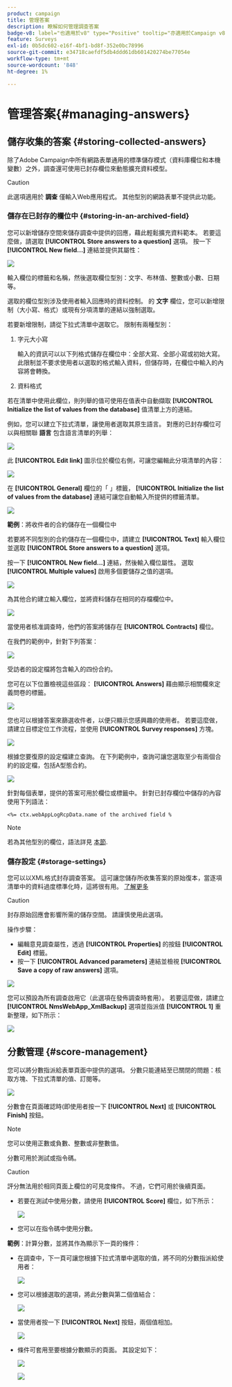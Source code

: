 ```yaml
---
product: campaign
title: 管理答案
description: 瞭解如何管理調查答案
badge-v8: label="也適用於v8" type="Positive" tooltip="亦適用於Campaign v8"
feature: Surveys
exl-id: 0b5dc602-e16f-4bf1-bd8f-352e0bc78996
source-git-commit: e34718caefdf5db4ddd61db601420274be77054e
workflow-type: tm+mt
source-wordcount: '848'
ht-degree: 1%

---
```


# 管理答案{#managing-answers}



## 儲存收集的答案 {#storing-collected-answers}

除了Adobe Campaign中所有網路表單通用的標準儲存模式（資料庫欄位和本機變數）之外，調查還可使用已封存欄位來動態擴充資料模型。

>[!CAUTION]
>
>此選項適用於 **調查** 僅輸入Web應用程式。 其他型別的網路表單不提供此功能。

### 儲存在已封存的欄位中 {#storing-in-an-archived-field}

您可以新增儲存空間來儲存調查中提供的回應，藉此輕鬆擴充資料範本。 若要這麼做，請選取 **[!UICONTROL Store answers to a question]** 選項。 按一下 **[!UICONTROL New field...]** 連結並提供其屬性：

![](assets/s_ncs_admin_survey_new_space.png)

輸入欄位的標籤和名稱，然後選取欄位型別：文字、布林值、整數或小數、日期等。

選取的欄位型別涉及使用者輸入回應時的資料控制。 的 **文字** 欄位，您可以新增限制（大小寫、格式）或現有分項清單的連結以強制選取。

若要新增限制，請從下拉式清單中選取它。 限制有兩種型別：

1. 字元大小寫

   輸入的資訊可以以下列格式儲存在欄位中：全部大寫、全部小寫或初始大寫。 此限制並不要求使用者以選取的格式輸入資料，但儲存時，在欄位中輸入的內容將會轉換。

1. 資料格式

若在清單中使用此欄位，則列舉的值可使用在值表中自動擷取 **[!UICONTROL Initialize the list of values from the database]** 值清單上方的連結。

例如，您可以建立下拉式清單，讓使用者選取其原生語言。 對應的已封存欄位可以與相關聯 **語言** 包含語言清單的列舉：

![](assets/s_ncs_admin_survey_database_values_2b.png)

此 **[!UICONTROL Edit link]** 圖示位於欄位右側，可讓您編輯此分項清單的內容：

![](assets/s_ncs_admin_survey_database_values_2c.png)

在 **[!UICONTROL General]** 欄位的「 」標籤， **[!UICONTROL Initialize the list of values from the database]** 連結可讓您自動輸入所提供的標籤清單。

![](assets/s_ncs_admin_survey_database_values_2.png)

**範例**：將收件者的合約儲存在一個欄位中

若要將不同型別的合約儲存在一個欄位中，請建立 **[!UICONTROL Text]** 輸入欄位並選取 **[!UICONTROL Store answers to a question]** 選項。

按一下 **[!UICONTROL New field...]** 連結，然後輸入欄位屬性。 選取 **[!UICONTROL Multiple values]** 啟用多個要儲存之值的選項。

![](assets/s_ncs_admin_survey_storage_multi_ex1.png)

為其他合約建立輸入欄位，並將資料儲存在相同的存檔欄位中。

![](assets/s_ncs_admin_survey_storage_multi_ex2.png)

當使用者核准調查時，他們的答案將儲存在 **[!UICONTROL Contracts]** 欄位。

在我們的範例中，針對下列答案：

![](assets/s_ncs_admin_survey_storage_multi_ex3.png)

受訪者的設定檔將包含輸入的四份合約。

您可在以下位置檢視這些區段： **[!UICONTROL Answers]** 藉由顯示相關欄來定義問卷的標籤。

![](assets/s_ncs_admin_survey_storage_multi_ex4.png)

您也可以根據答案來篩選收件者，以便只顯示您感興趣的使用者。 若要這麼做，請建立目標定位工作流程，並使用 **[!UICONTROL Survey responses]** 方塊。

![](assets/s_ncs_admin_survey_read_responses_wf.png)

根據您要復原的設定檔建立查詢。 在下列範例中，查詢可讓您選取至少有兩個合約的設定檔，包括A型態合約。

![](assets/s_ncs_admin_survey_read_responses_edit.png)

針對每個表單，提供的答案可用於欄位或標籤中。 針對已封存欄位中儲存的內容使用下列語法：

```
<%= ctx.webAppLogRcpData.name of the archived field %
```

>[!NOTE]
>
>若為其他型別的欄位，語法詳見 [本節](../../platform/using/about-queries-in-campaign.md).

### 儲存設定 {#storage-settings}

您可以以XML格式封存調查答案。 這可讓您儲存所收集答案的原始復本，當逐項清單中的資料過度標準化時，這將很有用。 [了解更多](../../surveys/using/publish-track-and-use-collected-data.md#standardizing-data)

>[!CAUTION]
>
>封存原始回應會影響所需的儲存空間。 請謹慎使用此選項。

操作步驟：

* 編輯意見調查屬性，透過 **[!UICONTROL Properties]** 的按鈕 **[!UICONTROL Edit]** 標籤。
* 按一下 **[!UICONTROL Advanced parameters]** 連結並檢視 **[!UICONTROL Save a copy of raw answers]** 選項。

![](assets/s_ncs_admin_survey_xml_archive_option.png)

您可以預設為所有調查啟用它（此選項在發佈調查時套用）。 若要這麼做，請建立 **[!UICONTROL NmsWebApp_XmlBackup]** 選項並指派值 **[!UICONTROL 1]** 重新整理，如下所示：

![](assets/s_ncs_admin_survey_xml_global_option.png)

## 分數管理 {#score-management}

您可以將分數指派給表單頁面中提供的選項。 分數只能連結至已關閉的問題：核取方塊、下拉式清單的值、訂閱等。

![](assets/s_ncs_admin_survey_score_create.png)

分數會在頁面確認時(即使用者按一下 **[!UICONTROL Next]** 或 **[!UICONTROL Finish]** 按鈕。

>[!NOTE]
>
>您可以使用正數或負數、整數或非整數值。

分數可用於測試或指令碼。

>[!CAUTION]
>
>評分無法用於相同頁面上欄位的可見度條件。 不過，它們可用於後續頁面。

* 若要在測試中使用分數，請使用 **[!UICONTROL Score]** 欄位，如下所示：

  ![](assets/s_ncs_admin_survey_score_in_a_test.png)

* 您可以在指令碼中使用分數。

**範例**：計算分數，並將其作為顯示下一頁的條件：

* 在調查中，下一頁可讓您根據下拉式清單中選取的值，將不同的分數指派給使用者：

  ![](assets/s_ncs_admin_survey_score_exa.png)

* 您可以根據選取的選項，將此分數與第二個值結合：

  ![](assets/s_ncs_admin_survey_score_exb.png)

* 當使用者按一下 **[!UICONTROL Next]** 按鈕，兩個值相加。

  ![](assets/s_ncs_admin_survey_score_exe.png)

* 條件可套用至要根據分數顯示的頁面。 其設定如下：

  ![](assets/s_ncs_admin_survey_score_exd.png)

  ![](assets/s_ncs_admin_survey_score_exg.png)
